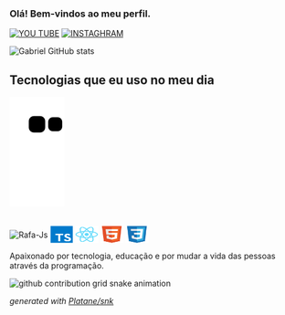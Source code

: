 ### Olá! Bem-vindos ao meu perfil.

[![YOU TUBE](https://img.shields.io/badge/YouTube-FF0000?style=for-the-badge&logo=youtube&logoColor=white)](https://www.youtube.com/channel/UCAXz2PUp61TTXk_Uk5F-kTQ)
[![INSTAGHRAM](https://img.shields.io/badge/Instagram-E4405F?style=for-the-badge&logo=instagram&logoColor=white)](https://www.instagram.com/biel_slv15/)

![Gabriel GitHub stats](https://github-readme-stats.vercel.app/api?username=Gabrielscriptt&show_icons=true&theme=radical)

## Tecnologias que eu uso no meu dia

![snake gif](https://github.com/Gabrielscriptt/Gabrielscriptt/blob/output/github-contribution-grid-snake.svg)

<div style="display: inline_block"><br>
  <img align="center" alt="Rafa-Js" height="30" width="40" src="https://cdn.jsdelivr.net/gh/devicons/devicon/icons/github/github-original-wordmark.svg">
  <img align="center" alt="Rafa-Ts" height="30" width="40" src="https://raw.githubusercontent.com/devicons/devicon/master/icons/typescript/typescript-plain.svg">
  <img align="center" alt="Rafa-React" height="30" width="40" src="https://raw.githubusercontent.com/devicons/devicon/master/icons/react/react-original.svg">
  <img align="center" alt="Rafa-HTML" height="30" width="40" src="https://raw.githubusercontent.com/devicons/devicon/master/icons/html5/html5-original.svg">
  <img align="center" alt="Rafa-CSS" height="30" width="40" src="https://raw.githubusercontent.com/devicons/devicon/master/icons/css3/css3-original.svg">

</div>


Apaixonado por tecnologia, educação e por mudar a vida das pessoas através da programação.<br/>

<picture>
  <source media="(prefers-color-scheme: dark)" srcset="https://raw.githubusercontent.com/Gabrielscriptt/Gabrielscript/output/github-contribution-grid-snake-dark.svg">
  <source media="(prefers-color-scheme: light)" srcset="https://raw.githubusercontent.com/Gabrielscript/Gabrielscript/output/github-contribution-grid-snake.svg">
  <img alt="github contribution grid snake animation" src="https://raw.githubusercontent.com/Gabrielscript/Gabrielscript/output/github-contribution-grid-snake.svg">
</picture>

_generated with [Platane/snk](https://github.com/Platane/snk)_

